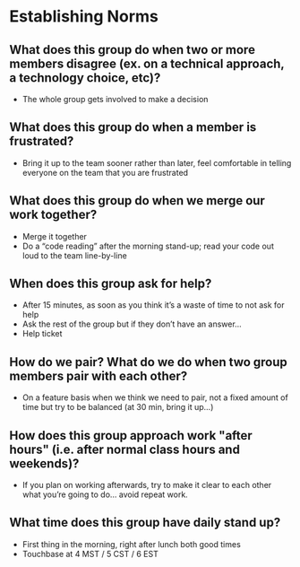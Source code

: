 # Establishing Norms

## What does this group do when two or more members disagree (ex. on a technical approach, a technology choice, etc)?
- The whole group gets involved to make a decision

## What does this group do when a member is frustrated?
- Bring it up to the team sooner rather than later, feel comfortable in telling everyone on the team that you are frustrated

## What does this group do when we merge our work together?
- Merge it together
- Do a “code reading” after the morning stand-up; read your code out loud to the team line-by-line 

## When does this group ask for help?
- After 15 minutes, as soon as you think it’s a waste of time to not ask for help 
- Ask the rest of the group but if they don’t have an answer…
- Help ticket

## How do we pair? What do we do when two group members pair with each other?
- On a feature basis when we think we need to pair, not a fixed amount of time but try to be balanced (at 30 min, bring it up...)

## How does this group approach work "after hours" (i.e. after normal class hours and weekends)?
- If you plan on working afterwards, try to make it clear to each other what you’re going to do… avoid repeat work.

## What time does this group have daily stand up?
- First thing in the morning, right after lunch both good times
- Touchbase at 4 MST / 5 CST / 6 EST 
